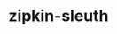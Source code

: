 # zipkin-sleuth
[SpringBoot集成Zipkin]: https://github.com/Motianshi/zipkin-sleuth/blob/master/SpringBoot%E9%9B%86%E6%88%90Zipkin.md

[新版本SpringCloud中的sleuth整合zipkin]:https://github.com/Motianshi/zipkin-sleuth/blob/master/%E6%96%B0%E7%89%88%E6%9C%ACSpringCloud%E4%B8%AD%E7%9A%84sleuth%E6%95%B4%E5%90%88zipkin.md
